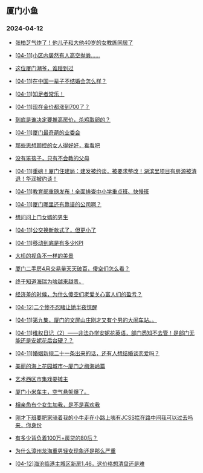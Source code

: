 ## 厦门小鱼 
### 2024-04-12

+ [张柏芝气炸了！他儿子和大他40岁的女教练同居了](http://bbs.xmfish.com/read-htm-tid-18173987.html)

+ [[04-11]小区内居然有人高空抛粪……](http://bbs.xmfish.com/read-htm-tid-18174126.html)

+ [这位厦门潮爷，谁踫到过](http://bbs.xmfish.com/read-htm-tid-18174259.html)

+ [[04-11]在中国一辈子不结婚会怎么样？](http://bbs.xmfish.com/read-htm-tid-18174352.html)

+ [[04-11]知足者常乐！](http://bbs.xmfish.com/read-htm-tid-18174274.html)

+ [[04-11]现在金价都涨到700了？](http://bbs.xmfish.com/read-htm-tid-18174319.html)

+ [到底是谁决定要推高房价，杀鸡取卵的？](http://bbs.xmfish.com/read-htm-tid-18173995.html)

+ [[04-11]厦门最奇葩的业委会](http://bbs.xmfish.com/read-htm-tid-18174357.html)

+ [那些思想颜控的女人得好好，看看吧](http://bbs.xmfish.com/read-htm-tid-18173970.html)

+ [没有笨孩子，只有不会教的父母](http://bbs.xmfish.com/read-htm-tid-18174064.html)

+ [[04-11]重磅！厦门住建局：建发被约谈，被要求整改！湖滨里项目有房源被清退！华润被约谈！](http://bbs.xmfish.com/read-htm-tid-18174399.html)

+ [[04-11]教育部重磅发布！全面排查中小学重点班、快慢班](http://bbs.xmfish.com/read-htm-tid-18174338.html)

+ [[04-11]厦门哪里还有靠谱的公司啊？](http://bbs.xmfish.com/read-htm-tid-18174328.html)

+ [想问问上门女婿的男生](http://bbs.xmfish.com/read-htm-tid-18174385.html)

+ [[04-11]公交换新款式了，但更小了](http://bbs.xmfish.com/read-htm-tid-18174361.html)

+ [[04-11]移动到底是有多少KPI](http://bbs.xmfish.com/read-htm-tid-18174318.html)

+ [大桥的视角不一样的美景](http://bbs.xmfish.com/read-htm-tid-18174384.html)

+ [厦门二手房4月交易量天天破百，傻空们怎么看？](http://bbs.xmfish.com/read-htm-tid-18174588.html)

+ [终于知道海瑞为啥越来越贵。](http://bbs.xmfish.com/read-htm-tid-18174419.html)

+ [经济差的时候，为什么傻空们老爱关心富人们的盈亏？](http://bbs.xmfish.com/read-htm-tid-18174571.html)

+ [[04-12]二个惨不忍睹让她半夜惊醒](http://bbs.xmfish.com/read-htm-tid-18174634.html)

+ [[04-11]第九集，厦门的文屏山庄刚才又有个男的大闹车站。。](http://bbs.xmfish.com/read-htm-tid-18174511.html)

+ [[04-11]维权日记（2）——非法办学安妮花英语，部门悉知不去管！是部门无能还是安妮花后台硬？？](http://bbs.xmfish.com/read-htm-tid-18174445.html)

+ [[04-11]婚姻新规二十一条出来的话，还有人想结婚谈恋爱吗？](http://bbs.xmfish.com/read-htm-tid-18174582.html)

+ [美丽的海上花园城市～厦门之梅海岭篇](http://bbs.xmfish.com/read-htm-tid-18174426.html)

+ [艺术西区市集戏耍摊主](http://bbs.xmfish.com/read-htm-tid-18174429.html)

+ [厦门小米车主，空气悬架爆了。](http://bbs.xmfish.com/read-htm-tid-18174702.html)

+ [相亲角有个女生加我，是不是喜欢我](http://bbs.xmfish.com/read-htm-tid-18174734.html)

+ [刚才下班要肥家骑着我的小牛走在小路上咦有JCSS拦在路中间我可以过去吗来，你身份](http://bbs.xmfish.com/read-htm-tid-18174577.html)

+ [有多少背负着100万+房贷的80后？](http://bbs.xmfish.com/read-htm-tid-18174479.html)

+ [为什么漳州龙海重男轻女现象还是那么严重](http://bbs.xmfish.com/read-htm-tid-18174808.html)

+ [[04-12]海沧临港主城区新房1.46，这价格想清盘还是难](http://bbs.xmfish.com/read-htm-tid-18174691.html)

